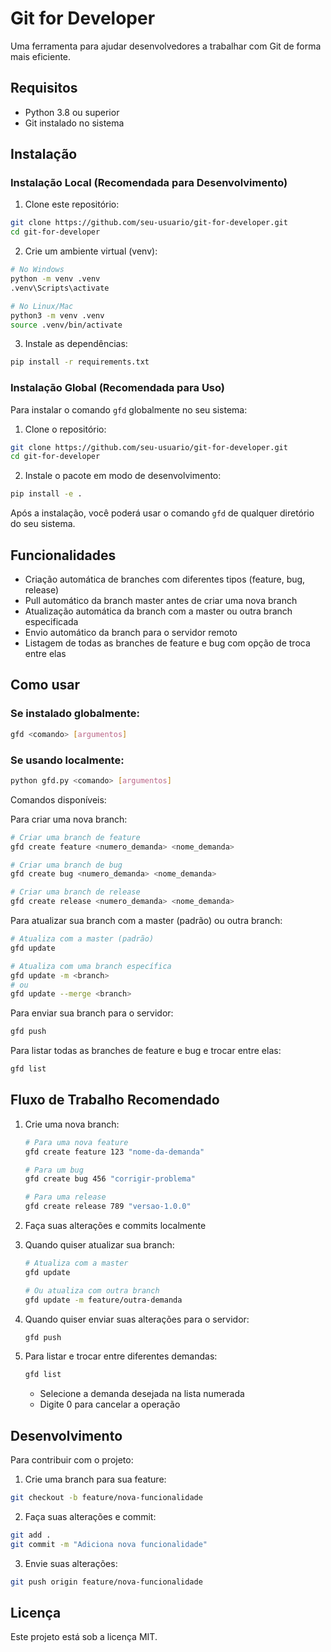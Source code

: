 # Git for Developer

Uma ferramenta para ajudar desenvolvedores a trabalhar com Git de forma mais eficiente.

## Requisitos

- Python 3.8 ou superior
- Git instalado no sistema

## Instalação

### Instalação Local (Recomendada para Desenvolvimento)

1. Clone este repositório:
```bash
git clone https://github.com/seu-usuario/git-for-developer.git
cd git-for-developer
```

2. Crie um ambiente virtual (venv):
```bash
# No Windows
python -m venv .venv
.venv\Scripts\activate

# No Linux/Mac
python3 -m venv .venv
source .venv/bin/activate
```

3. Instale as dependências:
```bash
pip install -r requirements.txt
```

### Instalação Global (Recomendada para Uso)

Para instalar o comando `gfd` globalmente no seu sistema:

1. Clone o repositório:
```bash
git clone https://github.com/seu-usuario/git-for-developer.git
cd git-for-developer
```

2. Instale o pacote em modo de desenvolvimento:
```bash
pip install -e .
```

Após a instalação, você poderá usar o comando `gfd` de qualquer diretório do seu sistema.

## Funcionalidades

- Criação automática de branches com diferentes tipos (feature, bug, release)
- Pull automático da branch master antes de criar uma nova branch
- Atualização automática da branch com a master ou outra branch especificada
- Envio automático da branch para o servidor remoto
- Listagem de todas as branches de feature e bug com opção de troca entre elas

## Como usar

### Se instalado globalmente:
```bash
gfd <comando> [argumentos]
```

### Se usando localmente:
```bash
python gfd.py <comando> [argumentos]
```

Comandos disponíveis:

Para criar uma nova branch:
```bash
# Criar uma branch de feature
gfd create feature <numero_demanda> <nome_demanda>

# Criar uma branch de bug
gfd create bug <numero_demanda> <nome_demanda>

# Criar uma branch de release
gfd create release <numero_demanda> <nome_demanda>
```

Para atualizar sua branch com a master (padrão) ou outra branch:
```bash
# Atualiza com a master (padrão)
gfd update

# Atualiza com uma branch específica
gfd update -m <branch>
# ou
gfd update --merge <branch>
```

Para enviar sua branch para o servidor:
```bash
gfd push
```

Para listar todas as branches de feature e bug e trocar entre elas:
```bash
gfd list
```

## Fluxo de Trabalho Recomendado

1. Crie uma nova branch:
   ```bash
   # Para uma nova feature
   gfd create feature 123 "nome-da-demanda"
   
   # Para um bug
   gfd create bug 456 "corrigir-problema"
   
   # Para uma release
   gfd create release 789 "versao-1.0.0"
   ```

2. Faça suas alterações e commits localmente

3. Quando quiser atualizar sua branch:
   ```bash
   # Atualiza com a master
   gfd update
   
   # Ou atualiza com outra branch
   gfd update -m feature/outra-demanda
   ```

4. Quando quiser enviar suas alterações para o servidor:
   ```bash
   gfd push
   ```

5. Para listar e trocar entre diferentes demandas:
   ```bash
   gfd list
   ```
   - Selecione a demanda desejada na lista numerada
   - Digite 0 para cancelar a operação

## Desenvolvimento

Para contribuir com o projeto:

1. Crie uma branch para sua feature:
```bash
git checkout -b feature/nova-funcionalidade
```

2. Faça suas alterações e commit:
```bash
git add .
git commit -m "Adiciona nova funcionalidade"
```

3. Envie suas alterações:
```bash
git push origin feature/nova-funcionalidade
```

## Licença

Este projeto está sob a licença MIT.